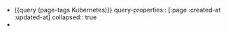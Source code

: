 - {{query (page-tags Kubernetes)}}
  query-properties:: [:page :created-at :updated-at]
  collapsed:: true
-